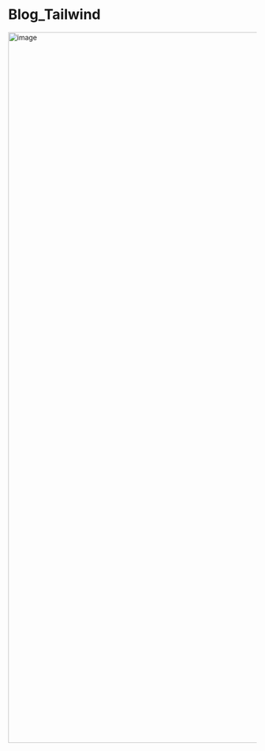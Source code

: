 # Blog_Tailwind

<img width="1440" alt="image" src="https://user-images.githubusercontent.com/97080055/236681020-fde1264e-2c1b-4fa2-b738-d2c32b1b988f.png">
